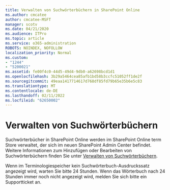 ```yaml
---
title: Verwalten von Suchwörterbüchern in SharePoint Online
ms.author: cmcatee
author: cmcatee-MSFT
manager: scotv
ms.date: 04/21/2020
ms.audience: ITPro
ms.topic: article
ms.service: o365-administration
ROBOTS: NOINDEX, NOFOLLOW
localization_priority: Normal
ms.custom:
- "1244"
- "5200021"
ms.assetid: fe00f4c0-44d5-49d4-9db0-a62698bcd1d1
ms.openlocfilehash: 3b29a5464cea85afb1bd58b3ccfc51052ff1de2f
ms.sourcegitcommit: 49eaa1417714617d768df85fd79b65e35b6e5c83
ms.translationtype: MT
ms.contentlocale: de-DE
ms.lasthandoff: 02/11/2022
ms.locfileid: "62650002"
---
```

# <a name="manage-search-dictionaries"></a>Verwalten von Suchwörterbüchern

Suchwörterbücher in SharePoint Online werden im SharePoint Online term Store verwaltet, der sich im neuen SharePoint Admin Center befindet. Weitere Informationen zum Hinzufügen oder Bearbeiten von Suchwörterbüchern finden Sie unter [Verwalten von Suchwörterbüchern](https://go.microsoft.com/fwlink/?linkid=2044669&amp;clcid=0x409).
  
Wenn im Terminologiespeicher kein Suchwörterbuch-Ausdruckssatz angezeigt wird, warten Sie bitte 24 Stunden. Wenn das Wörterbuch nach 24 Stunden immer noch nicht angezeigt wird, melden Sie sich bitte ein Supportticket an.
  